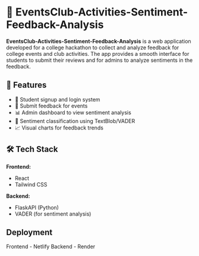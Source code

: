 # 🐞 EventsClub-Activities-Sentiment-Feedback-Analysis
 

**EventsClub-Activities-Sentiment-Feedback-Analysis** is a web application developed for a college hackathon to collect and analyze feedback for college events and club activities.
The app provides a smooth interface for students to submit their reviews and for admins to analyze sentiments in the feedback.

## 🚀 Features

- 👥 Student signup and login system
- 📝 Submit feedback for events
- 📊 Admin dashboard to view sentiment analysis
- 💬 Sentiment classification using TextBlob/VADER
- 📈 Visual charts for feedback trends

## 🛠️ Tech Stack

**Frontend:**
- React
- Tailwind CSS

**Backend:**
- FlaskAPI (Python)
- VADER (for sentiment analysis)

## Deployment
  Frontend - Netlify
  Backend - Render

